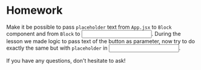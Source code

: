 # Homework

Make it be possible to pass `placeholder` text from `App.jsx` to `Block` component and from `Block` to <input>. During the lesson we made logic to pass text of the button as parameter, now try to do exactly the same but with `placeholder` in <input>.

If you have any questions, don't hesitate to ask!